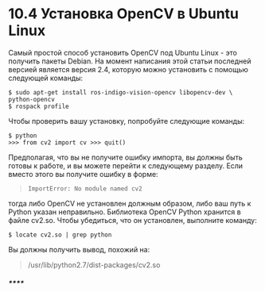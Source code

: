 # 10.4 Установка OpenCV в Ubuntu Linux

Самый простой способ установить OpenCV под Ubuntu Linux - это получить пакеты Debian. На момент написания этой статьи последней версией является версия 2.4, которую можно установить с помощью следующей команды:

```text
$ sudo apt-get install ros-indigo-vision-opencv libopencv-dev \ python-opencv
$ rospack profile
```

Чтобы проверить вашу установку, попробуйте следующие команды:

```text
$ python
>>> from cv2 import cv >>> quit()
```

Предполагая, что вы не получите ошибку импорта, вы должны быть готовы к работе, и вы можете перейти к следующему разделу. Если вместо этого вы получите ошибку в форме:

> ```
> ImportError: No module named cv2
> ```

тогда либо OpenCV не установлен должным образом, либо ваш путь к Python указан неправильно. Библиотека OpenCV Python хранится в файле cv2.so. Чтобы убедиться, что он установлен, выполните команду:

```text
$ locate cv2.so | grep python
```

Вы должны получить вывод, похожий на:

> /usr/lib/python2.7/dist-packages/cv2.so

#### _\*\*\*\*_

